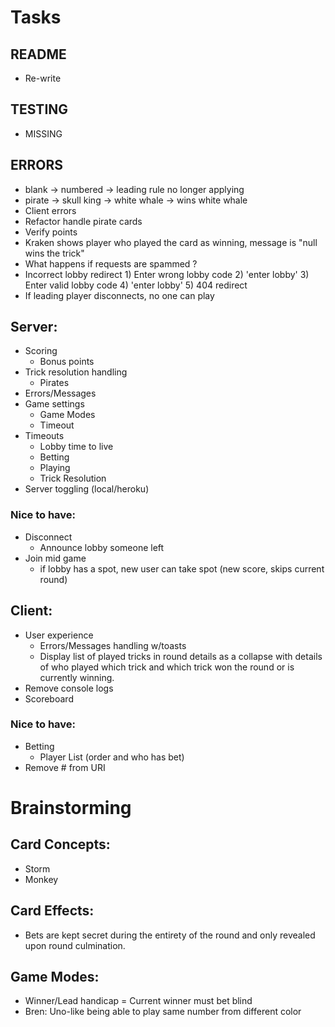 # Tasks
## README
+ Re-write

## TESTING
+ MISSING

## ERRORS
+ blank -> numbered -> leading rule no longer applying
+ pirate -> skull king -> white whale -> wins white whale
+ Client errors
+ Refactor handle pirate cards
+ Verify points
+ Kraken shows player who played the card as winning, message is "null wins the trick"
+ What happens if requests are spammed ?
+ Incorrect lobby redirect 
        1) Enter wrong lobby code 
        2) 'enter lobby'
        3) Enter valid lobby code
        4) 'enter lobby'
        5) 404 redirect
+ If leading player disconnects, no one can play

## Server:
+ Scoring
    - Bonus points
+ Trick resolution handling
    - Pirates
+ Errors/Messages
+ Game settings
    - Game Modes
    - Timeout
+ Timeouts
    - Lobby time to live
    - Betting
    - Playing
    - Trick Resolution
+ Server toggling (local/heroku)

### Nice to have:
+ Disconnect
    - Announce lobby someone left
+ Join mid game
    - if lobby has a spot, new user can take spot (new score, skips current round)

## Client:
+ User experience
    - Errors/Messages handling w/toasts
    - Display list of played tricks in round details as a collapse with details of who played which trick and which trick won the round or is currently winning.
+ Remove console logs
+ Scoreboard

### Nice to have:
+ Betting
    - Player List (order and who has bet)
+ Remove # from URI

# Brainstorming
## Card Concepts:
+ Storm
+ Monkey

## Card Effects:
+ Bets are kept secret during the entirety of the round and only revealed upon round culmination.

## Game Modes:
+ Winner/Lead handicap = Current winner must bet blind
+ Bren: Uno-like being able to play same number from different color